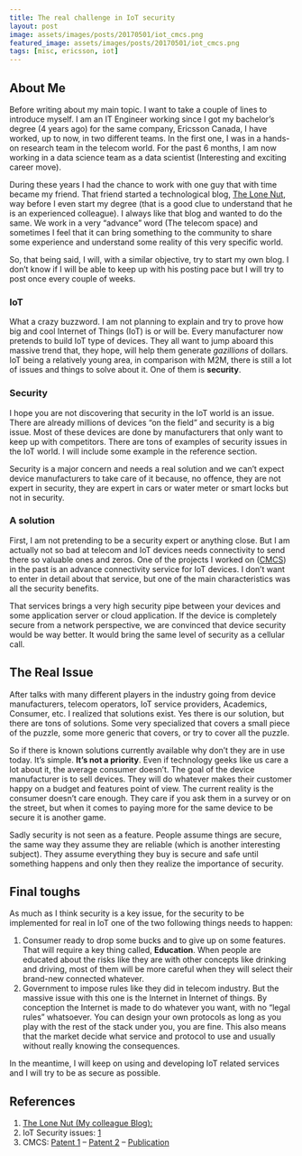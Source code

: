 ```yaml
---
title: The real challenge in IoT security
layout: post
image: assets/images/posts/20170501/iot_cmcs.png
featured_image: assets/images/posts/20170501/iot_cmcs.png
tags: [misc, ericsson, iot]
---
```

## About Me

Before writing about my main topic. I want to take a couple of lines to introduce myself. I am an IT Engineer working since I got my bachelor’s degree (4 years ago) for the same company, Ericsson Canada, I have worked, up to now, in two different teams. In the first one, I was in a hands-on research team in the telecom world. For the past 6 months, I am now working in a data science team as a data scientist (Interesting and exciting career move).

<!--more-->

During these years I had the chance to work with one guy that with time became my friend. That friend started a technological blog, <a href="https://thelonenutblog.wordpress.com/" target="_blank" rel="nofollow noopener">The Lone Nut</a>, way before I even start my degree (that is a good clue to understand that he is an experienced colleague). I always like that blog and wanted to do the same. We work in a very “advance” word (The telecom space) and sometimes I feel that it can bring something to the community to share some experience and understand some reality of this very specific world.

So, that being said, I will, with a similar objective, try to start my own blog. I don’t know if I will be able to keep up with his posting pace but I will try to post once every couple of weeks.

### IoT

What a crazy buzzword. I am not planning to explain and try to prove how big and cool Internet of Things (IoT) is or will be. Every manufacturer now pretends to build IoT type of devices. They all want to jump aboard this massive trend that, they hope, will help them generate _gazillions_ of dollars. IoT being a relatively young area, in comparison with M2M, there is still a lot of issues and things to solve about it. One of them is **security**.

### Security

I hope you are not discovering that security in the IoT world is an issue. There are already millions of devices “on the field” and security is a big issue. Most of these devices are done by manufacturers that only want to keep up with competitors. There are tons of examples of security issues in the IoT world. I will include some example in the reference section.

Security is a major concern and needs a real solution and we can&#8217;t expect device manufacturers to take care of it because, no offence, they are not expert in security, they are expert in cars or water meter or smart locks but not in security.

### A solution

First, I am not pretending to be a security expert or anything close. But I am actually not so bad at telecom and IoT devices needs connectivity to send there so valuable ones and zeros. One of the projects I worked on (<a href="https://patentscope.wipo.int/search/en/detail.jsf?docId=WO2016020726" target="_blank" rel="nofollow noopener">CMCS</a>) in the past is an advance connectivity service for IoT devices. I don’t want to enter in detail about that service, but one of the main characteristics was all the security benefits.

That services brings a very high security pipe between your devices and some application server or cloud application. If the device is completely secure from a network perspective, we are convinced that device security would be way better. It would bring the same level of security as a cellular call.

## The Real Issue

After talks with many different players in the industry going from device manufacturers, telecom operators, IoT service providers, Academics, Consumer, etc. I realized that solutions exist. Yes there is our solution, but there are tons of solutions. Some very specialized that covers a small piece of the puzzle, some more generic that covers, or try to cover all the puzzle.

So if there is known solutions currently available why don’t they are in use today. It’s simple. **It’s not a priority**. Even if technology geeks like us care a lot about it, the average consumer doesn’t. The goal of the device manufacturer is to sell devices. They will do whatever makes their customer happy on a budget and features point of view. The current reality is the consumer doesn’t care enough. They care if you ask them in a survey or on the street, but when it comes to paying more for the same device to be secure it is another game.

Sadly security is not seen as a feature. People assume things are secure, the same way they assume they are reliable (which is another interesting subject). They assume everything they buy is secure and safe until something happens and only then they realize the importance of security.

## Final toughs

As much as I think security is a key issue, for the security to be implemented for real in IoT one of the two following things needs to happen:

  1. Consumer ready to drop some bucks and to give up on some features. That will require a key thing called, **Education**. When people are educated about the risks like they are with other concepts like drinking and driving, most of them will be more careful when they will select their brand-new connected whatever.
  2. Government to impose rules like they did in telecom industry. But the massive issue with this one is the Internet in Internet of things. By conception the Internet is made to do whatever you want, with no “legal rules” whatsoever. You can design your own protocols as long as you play with the rest of the stack under you, you are fine. This also means that the market decide what service and protocol to use and usually without really knowing the consequences.

In the meantime, I will keep on using and developing IoT related services and I will try to be as secure as possible.

## References

  1. <a href="https://thelonenutblog.wordpress.com/" target="_blank" rel="nofollow noopener">The Lone Nut (My colleague Blog):</a>
  2. IoT Security issues: <a href="http://gizmodo.com/a-creepy-website-is-streaming-from-73-000-private-secur-1655653510" target="_blank" rel="nofollow noopener">1</a>
  3. CMCS: <a href="https://patentscope.wipo.int/search/en/detail.jsf?docId=WO2016051237" target="_blank" rel="nofollow noopener">Patent 1</a> &#8211; <a href="https://patentscope.wipo.int/search/en/detail.jsf?docId=WO2016020726" target="_blank" rel="nofollow noopener">Patent 2</a> &#8211; <a href="https://arxiv.org/abs/1507.08233" target="_blank" rel="nofollow noopener">Publication</a>
  